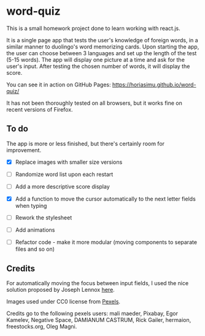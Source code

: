# word-quiz
This is a small homework project done to learn working with react.js.

It is a single page app that tests the user's knowledge of foreign words, in a similar manner to duolingo's word memorizing cards. Upon starting the app, the user can choose between 3 languages and set up the length of the test (5-15 words). The app will display one picture at a time and ask for the user's input. After testing the chosen number of words, it will display the score.

You can see it in action on GitHub Pages: https://horiasimu.github.io/word-quiz/

It has not been thoroughly tested on all browsers, but it works fine on recent versions of Firefox.

## To do

The app is more or less finished, but there's certainly room for improvement.

- [x] Replace images with smaller size versions
- [ ] Randomize word list upon each restart
- [ ] Add a more descriptive score display
- [x] Add a function to move the cursor automatically to the next letter fields when typing
- [ ] Rework the stylesheet
- [ ] Add animations
- [ ] Refactor code - make it more modular (moving components to separate files and so on)


## Credits

For automatically moving the focus between input fields, I used the nice solution proposed by Joseph Lennox [here](https://stackoverflow.com/questions/15595652/focus-next-input-once-reaching-maxlength-value).

Images used under CC0 license from [Pexels](www.pexels.com).

Credits go to the following pexels users: mali maeder, Pixabay, Egor Kamelev, Negative Space, DAMIANUM CASTRUM, Rick Gailer, hermaion, freestocks.org, Oleg Magni.
